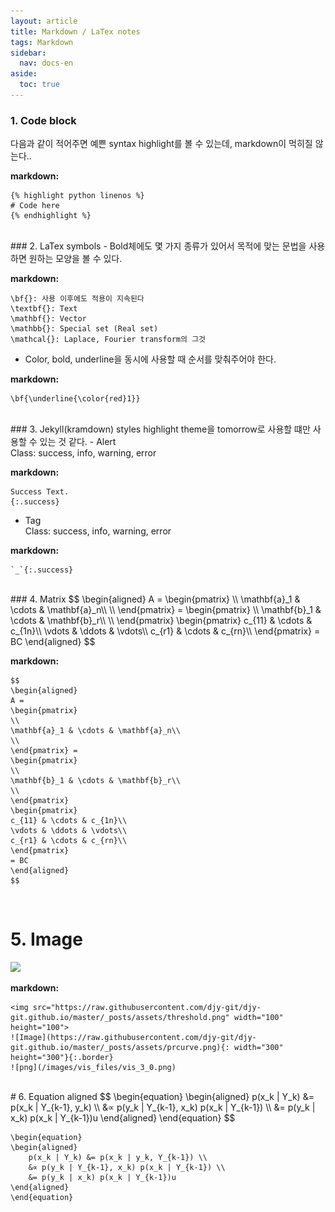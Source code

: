 ```yaml
---
layout: article
title: Markdown / LaTex notes
tags: Markdown
sidebar:
  nav: docs-en
aside:
  toc: true
---
```


### 1. Code block
다음과 같이 적어주면 예쁜 syntax highlight를 볼 수 있는데, markdown이 먹히질 않는다..

**markdown:**

    {% highlight python linenos %}
    # Code here
    {% endhighlight %}

<br>
### 2. LaTex symbols
- Bold체에도 몇 가지 종류가 있어서 목적에 맞는 문법을 사용하면 원하는 모양을 볼 수 있다.

**markdown:**

    \bf{}: 사용 이후에도 적용이 지속된다
    \textbf{}: Text
    \mathbf{}: Vector
    \mathbb{}: Special set (Real set)
    \mathcal{}: Laplace, Fourier transform의 그것

- Color, bold, underline을 동시에 사용할 때 순서를 맞춰주어야 한다.

**markdown:**

    \bf{\underline{\color{red}1}}

<br>
### 3. Jekyll(kramdown) styles
highlight theme을 tomorrow로 사용할 떄만 사용할 수 있는 것 같다.
- Alert
<br>Class: success, info, warning, error

**markdown:**

    Success Text.
    {:.success}

- Tag
<br>Class: success, info, warning, error

**markdown:**

    `_`{:.success}

<br>
### 4. Matrix
$$
\begin{aligned}
A =
\begin{pmatrix}
\\
\mathbf{a}_1 & \cdots & \mathbf{a}_n\\
\\
\end{pmatrix} =
\begin{pmatrix}
\\
\mathbf{b}_1 & \cdots & \mathbf{b}_r\\
\\
\end{pmatrix}
\begin{pmatrix}
c_{11} & \cdots & c_{1n}\\
\vdots & \ddots & \vdots\\
c_{r1} & \cdots & c_{rn}\\
\end{pmatrix}
= BC
\end{aligned}
$$

**markdown:**

    $$
    \begin{aligned}
    A =
    \begin{pmatrix}
    \\
    \mathbf{a}_1 & \cdots & \mathbf{a}_n\\
    \\
    \end{pmatrix} =
    \begin{pmatrix}
    \\
    \mathbf{b}_1 & \cdots & \mathbf{b}_r\\
    \\
    \end{pmatrix}
    \begin{pmatrix}
    c_{11} & \cdots & c_{1n}\\
    \vdots & \ddots & \vdots\\
    c_{r1} & \cdots & c_{rn}\\
    \end{pmatrix}
    = BC
    \end{aligned}
    $$
<br>

# 5. Image
<img src="https://raw.githubusercontent.com/djy-git/djy-git.github.io/master/_posts/assets/threshold.png">

**markdown:**

    <img src="https://raw.githubusercontent.com/djy-git/djy-git.github.io/master/_posts/assets/threshold.png" width="100" height="100">
    ![Image](https://raw.githubusercontent.com/djy-git/djy-git.github.io/master/_posts/assets/prcurve.png){: width="300" height="300"}{:.border}
    ![png](/images/vis_files/vis_3_0.png)

<br>
# 6. Equation aligned
$$
\begin{equation}
\begin{aligned}
    p(x_k | Y_k) &= p(x_k | Y_{k-1}, y_k) \\
    &∝ p(y_k | Y_{k-1}, x_k) p(x_k | Y_{k-1}) \\
    &= p(y_k | x_k) p(x_k | Y_{k-1})u
\end{aligned}
\end{equation}
$$

    \begin{equation}
    \begin{aligned}
        p(x_k | Y_k) &= p(x_k | y_k, Y_{k-1}) \\
        &∝ p(y_k | Y_{k-1}, x_k) p(x_k | Y_{k-1}) \\
        &= p(y_k | x_k) p(x_k | Y_{k-1})u
    \end{aligned}
    \end{equation}

